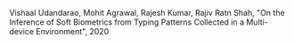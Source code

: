 Vishaal Udandarao, Mohit Agrawal, Rajesh Kumar, Rajiv Ratn Shah, "On the Inference of Soft Biometrics from Typing Patterns Collected in a Multi-device Environment", 2020
